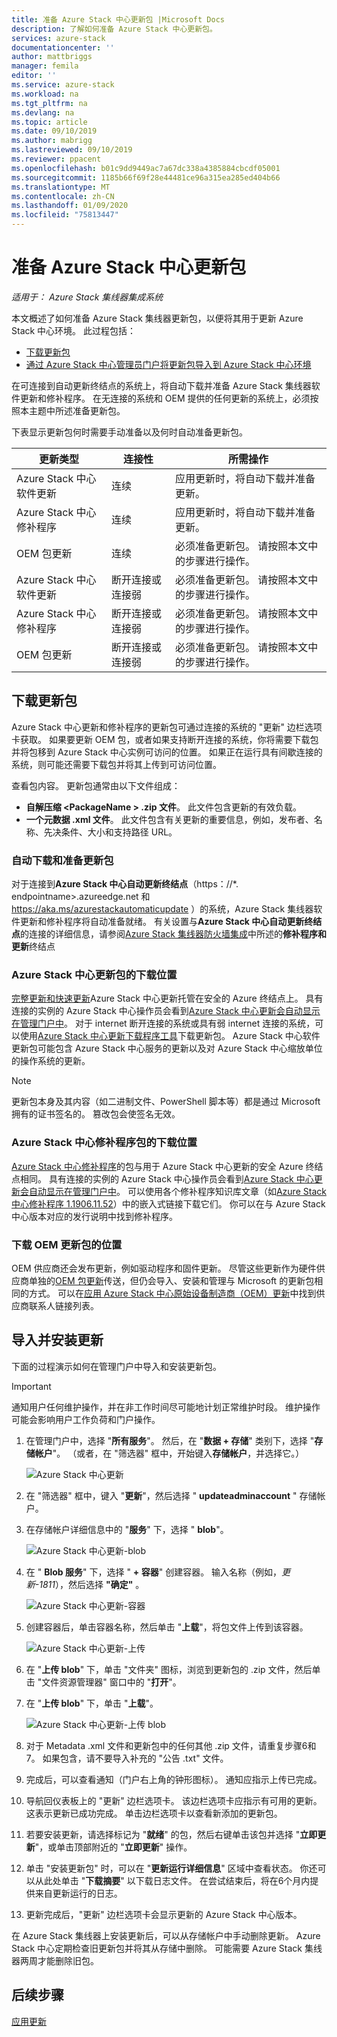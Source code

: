 ```yaml
---
title: 准备 Azure Stack 中心更新包 |Microsoft Docs
description: 了解如何准备 Azure Stack 中心更新包。
services: azure-stack
documentationcenter: ''
author: mattbriggs
manager: femila
editor: ''
ms.service: azure-stack
ms.workload: na
ms.tgt_pltfrm: na
ms.devlang: na
ms.topic: article
ms.date: 09/10/2019
ms.author: mabrigg
ms.lastreviewed: 09/10/2019
ms.reviewer: ppacent
ms.openlocfilehash: b01c9dd9449ac7a67dc338a4385884cbcdf05001
ms.sourcegitcommit: 1185b66f69f28e44481ce96a315ea285ed404b66
ms.translationtype: MT
ms.contentlocale: zh-CN
ms.lasthandoff: 01/09/2020
ms.locfileid: "75813447"
---
```

# <a name="prepare-an-azure-stack-hub-update-package"></a>准备 Azure Stack 中心更新包

*适用于： Azure Stack 集线器集成系统*

本文概述了如何准备 Azure Stack 集线器更新包，以便将其用于更新 Azure Stack 中心环境。 此过程包括：

- [下载更新包](#download-the-update-package)
- [通过 Azure Stack 中心管理员门户将更新包导入到 Azure Stack 中心环境](#import-and-install-updates)

在可连接到自动更新终结点的系统上，将自动下载并准备 Azure Stack 集线器软件更新和修补程序。 在无连接的系统和 OEM 提供的任何更新的系统上，必须按照本主题中所述准备更新包。  

下表显示更新包何时需要手动准备以及何时自动准备更新包。

| 更新类型 | 连接性 | 所需操作 |
| --- | --- | --- |
| Azure Stack 中心软件更新 | 连续 | 应用更新时，将自动下载并准备更新。 |
| Azure Stack 中心修补程序 | 连续 | 应用更新时，将自动下载并准备更新。 |
| OEM 包更新 | 连续 | 必须准备更新包。 请按照本文中的步骤进行操作。 |
| Azure Stack 中心软件更新 | 断开连接或连接弱 | 必须准备更新包。 请按照本文中的步骤进行操作。 |
| Azure Stack 中心修补程序 | 断开连接或连接弱 | 必须准备更新包。 请按照本文中的步骤进行操作。 |
| OEM 包更新 | 断开连接或连接弱 | 必须准备更新包。 请按照本文中的步骤进行操作。 |

## <a name="download-the-update-package"></a>下载更新包
Azure Stack 中心更新和修补程序的更新包可通过连接的系统的 "更新" 边栏选项卡获取。 如果要更新 OEM 包，或者如果支持断开连接的系统，你将需要下载包并将包移到 Azure Stack 中心实例可访问的位置。 如果正在运行具有间歇连接的系统，则可能还需要下载包并将其上传到可访问位置。

查看包内容。 更新包通常由以下文件组成：

-   **自解压缩 \<PackageName > .zip 文件**。 此文件包含更新的有效负载。
- **一个元数据 .xml 文件**。 此文件包含有关更新的重要信息，例如，发布者、名称、先决条件、大小和支持路径 URL。

### <a name="automatic-download-and-preparation-for-update-packages"></a>自动下载和准备更新包
对于连接到**Azure Stack 中心自动更新终结点**（https：//*. endpointname>.azureedge.net 和 https://aka.ms/azurestackautomaticupdate ）的系统，Azure Stack 集线器软件更新和修补程序将自动准备就绪。 有关设置与**Azure Stack 中心自动更新终结点**的连接的详细信息，请参阅[Azure Stack 集线器防火墙集成](https://docs.microsoft.com/azure-stack/operator/azure-stack-integrate-endpoints#ports-and-urls-outbound)中所述的**修补程序和更新**终结点

### <a name="where-to-download-azure-stack-hub-update-packages"></a>Azure Stack 中心更新包的下载位置

[完整更新和快速更新](https://docs.microsoft.com/azure-stack/operator/azure-stack-updates#update-package-types)Azure Stack 中心更新托管在安全的 Azure 终结点上。 具有连接的实例的 Azure Stack 中心操作员会看到[Azure Stack 中心更新会自动显示在管理门户中](https://docs.microsoft.com/azure-stack/operator/azure-stack-update-prepare-package#automatic-download-and-preparation-for-update-packages)。 对于 internet 断开连接的系统或具有弱 internet 连接的系统，可以使用[Azure Stack 中心更新下载程序工具](https://aka.ms/azurestackupdatedownload)下载更新包。 Azure Stack 中心软件更新包可能包含 Azure Stack 中心服务的更新以及对 Azure Stack 中心缩放单位的操作系统的更新。

>[!NOTE]
>更新包本身及其内容（如二进制文件、PowerShell 脚本等）都是通过 Microsoft 拥有的证书签名的。 篡改包会使签名无效。


### <a name="where-to-download-azure-stack-hub-hotfix-packages"></a>Azure Stack 中心修补程序包的下载位置

[Azure Stack 中心修补程序](https://docs.microsoft.com/azure-stack/operator/azure-stack-updates#update-package-types)的包与用于 Azure Stack 中心更新的安全 Azure 终结点相同。 具有连接的实例的 Azure Stack 中心操作员会看到[Azure Stack 中心更新会自动显示在管理门户中](https://docs.microsoft.com/azure-stack/operator/azure-stack-update-prepare-package#automatic-download-and-preparation-for-update-packages)。 可以使用各个修补程序知识库文章（如[Azure Stack 中心修补程序 1.1906.11.52](https://support.microsoft.com/help/4515650)）中的嵌入式链接下载它们。 你可以在与 Azure Stack 中心版本对应的发行说明中找到修补程序。

### <a name="where-to-download-oem-update-packages"></a>下载 OEM 更新包的位置
OEM 供应商还会发布更新，例如驱动程序和固件更新。 尽管这些更新作为硬件供应商单独的[OEM 包更新](https://docs.microsoft.com/azure-stack/operator/azure-stack-updates#update-package-types)传送，但仍会导入、安装和管理与 Microsoft 的更新包相同的方式。 可以在[应用 Azure Stack 中心原始设备制造商（OEM）更新](https://docs.microsoft.com/azure-stack/operator/azure-stack-update-oem#oem-contact-information)中找到供应商联系人链接列表。

## <a name="import-and-install-updates"></a>导入并安装更新

下面的过程演示如何在管理门户中导入和安装更新包。

> [!Important]  
> 通知用户任何维护操作，并在非工作时间尽可能地计划正常维护时段。 维护操作可能会影响用户工作负荷和门户操作。

1.  在管理门户中，选择 "**所有服务**"。 然后，在 "**数据 + 存储**" 类别下，选择 "**存储帐户**"。 （或者，在 "筛选器" 框中，开始键入**存储帐户**，并选择它。）

    ![Azure Stack 中心更新](./media/azure-stack-update-prepare-package/image1.png) 

1.  在 "筛选器" 框中，键入 "**更新**"，然后选择 " **updateadminaccount** " 存储帐户。

2.  在存储帐户详细信息中的 "**服务**" 下，选择 " **blob**"。

    ![Azure Stack 中心更新-blob](./media/azure-stack-update-prepare-package/image2.png)

1.  在 " **Blob 服务**" 下，选择 " **+ 容器**" 创建容器。 输入名称（例如，*更新-1811*），然后选择 **"确定"** 。

    ![Azure Stack 中心更新-容器](./media/azure-stack-update-prepare-package/image3.png)

1.  创建容器后，单击容器名称，然后单击 "**上载**"，将包文件上传到该容器。

    ![Azure Stack 中心更新-上传](./media/azure-stack-update-prepare-package/image4.png)

1.  在 "**上传 blob**" 下，单击 "文件夹" 图标，浏览到更新包的 .zip 文件，然后单击 "文件资源管理器" 窗口中的 "**打开**"。

2.  在 "**上传 blob**" 下，单击 "**上载**"。

    ![Azure Stack 中心更新-上传 blob](./media/azure-stack-update-prepare-package/image5.png)

1.  对于 Metadata .xml 文件和更新包中的任何其他 .zip 文件，请重复步骤6和7。 如果包含，请不要导入补充的 "公告 .txt" 文件。

2.  完成后，可以查看通知（门户右上角的钟形图标）。 通知应指示上传已完成。

3.  导航回仪表板上的 "更新" 边栏选项卡。 该边栏选项卡应指示有可用的更新。 这表示更新已成功完成。 单击边栏选项卡以查看新添加的更新包。

4.  若要安装更新，请选择标记为 "**就绪**" 的包，然后右键单击该包并选择 "**立即更新**"，或单击顶部附近的 "**立即更新**" 操作。

5.  单击 "安装更新包" 时，可以在 "**更新运行详细信息**" 区域中查看状态。 你还可以从此处单击 "**下载摘要**" 以下载日志文件。 在尝试结束后，将在6个月内提供来自更新运行的日志。

6.  更新完成后，"更新" 边栏选项卡会显示更新的 Azure Stack 中心版本。

在 Azure Stack 集线器上安装更新后，可以从存储帐户中手动删除更新。 Azure Stack 中心定期检查旧更新包并将其从存储中删除。 可能需要 Azure Stack 集线器两周才能删除旧包。

## <a name="next-steps"></a>后续步骤

[应用更新](azure-stack-apply-updates.md)
